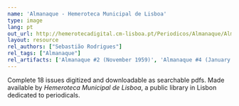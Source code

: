 ```yaml
---
name: 'Almanaque - Hemeroteca Municipal de Lisboa'
type: image
lang: pt
out_url: http://hemerotecadigital.cm-lisboa.pt/Periodicos/Almanaque/Almanaque.htm
layout: resource
rel_authors: ["Sebastião Rodrigues"]
rel_tags: ["Almanaque"]
rel_artifacts: ['Almanaque #2 (November 1959)', 'Almanaque #4 (January 1960)', 'Almanaque #8 (May 1960)', 'Almanaque #9 (June 1960)', 'Almanaque #12 (September 1960)', 'Almanaque #14 (November 1960)', 'Almanaque #15 (December 1960/January 1961)', 'Almanaque #16 (February 1961)', 'Almanaque #18 (May 1961)']
---
```

 Complete 18 issues digitized and downloadable as searchable pdfs. Made available by <cite>Hemeroteca Municipal de Lisboa</cite>, a public library in Lisbon dedicated to periodicals.

